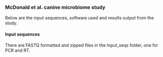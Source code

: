 
### McDonald et al. canine microbiome study

Below are the input sequences, software used and results output
from the study.

#### Input sequences

There are FASTQ formatted and zipped files in the Input_seqs 
folder, one for PCR and RT. 

